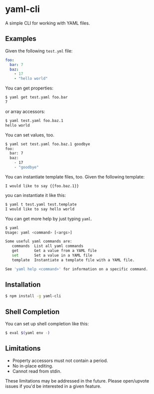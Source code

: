 # yaml-cli

A simple CLI for working with YAML files.

## Examples

Given the following `test.yml` file:

```yaml
foo:
  bar: 7
  baz:
    - 17
    - "hello world"
```

You can get properties:

```bash
$ yaml get test.yaml foo.bar
7
```

or array accessors:

```bash
$ yaml test.yaml foo.baz.1
hello world
```

You can set values, too.

```bash
$ yaml set test.yaml foo.baz.1 goodbye
foo:
  bar: 7
  baz:
    - 17
    - "goodbye"
```

You can instantiate template files, too. Given the following template:

```
I would like to say {{foo.baz.1}}
```

you can instantiate it like this:

```bash
$ yaml t test.yaml test.template
I would like to say hello world
```

You can get more help by just typing `yaml`.

```bash
$ yaml
Usage: yaml <command> [<args>]

Some useful yaml commands are:
   commands  List all yaml commands
   get       Get a value from a YAML file
   set       Set a value in a YAML file
   template  Instantiate a template file with a YAML file.

See 'yaml help <command>' for information on a specific command.
```

## Installation

```bash
$ npm install -g yaml-cli
```

## Shell Completion

You can set up shell completion like this:

```bash
$ eval $(yaml env -)
```

## Limitations

- Property accessors must not contain a period.
- No in-place editing.
- Cannot read from stdin.

These limitations may be addressed in the future. Please open/upvote issues if you'd be interested in a given feature.
